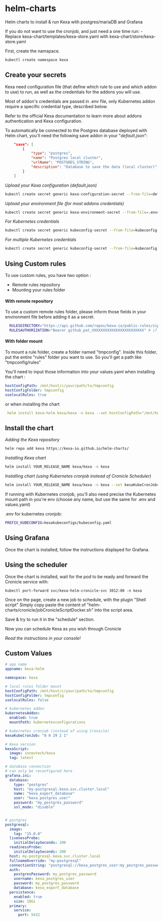 # helm-charts
Helm charts to install &amp; run Kexa with postgres/mariaDB and Grafana

If you do not want to use the cronjob, and just need a one time run:
    - Replace kexa-chart/templates/kexa-store.yaml with kexa-chart/store/kexa-store.yaml

First, create the namspace.
```bash
kubectl create namespace kexa
```

## Create your secrets

Kexa need configuration file (that define which rule to use and which addon to use) to run,
as well as the credentials for the addons you will use.

Most of addon's credentials are passed in .env file, only Kubernetes addon require
a specific credential type, described below.

Refer to the official Kexa documentation to learn more about addons authentication
and Kexa configuration.

To automatically be connected to the Postgres database deployed with Helm chart, you'll need
the following save addon in your "_default.json_":
```json
    "save": [
        {
            "type": "postgres",
            "name": "Postgres local cluster",
            "urlName": "POSTGRES_STRING",
            "description": "Database to save the data (local cluster)"
        }
    ]
```

*Upload your Kexa configuration (default.json)*
```bash
kubectl create secret generic kexa-configuration-secret --from-file=default.json=default.json -n kexa
```

*Upload your environment file (for most addons credentials)*
```bash
kubectl create secret generic kexa-environment-secret --from-file=.env=.env -n kexa
```

*For Kubernetes credentials*
```bash
kubectl create secret generic kubeconfig-secret --from-file=kubeconfig.yaml=kubeconfig.yaml -n kexa
```

*For multiple Kubernetes credentials*
```bash
kubectl create secret generic kubeconfig-secret --from-file=kubeconfig.yaml=kubeconfig.yaml --from-file=secondkubeconfig.yaml=secondkubeconfig.yaml -n kexa
```

## Using Custom rules

To use custom rules, you have two option :
  - Remote rules repository
  - Mounting your rules folder

#### With remote repository

To use a custom remote rules folder, please inform those fields in your environment file
before adding it as a secret.

```bash
  RULESDIRECTORY="https://api.github.com/repos/kexa-io/public-rules/zipball/main" # example with kexa-io/public-rules (same as default rules available in Helm chart)
  RULESAUTHORIZATION="Bearer github_pat_XXXXXXXXXXXXXXXXXXXXXXXX" # if repo is private
```

#### With folder mount

To mount a rule folder, create a folder named "tmpconfig".
Inside this folder, put the entire "rules" folder you want to use.
So you'll get a path like "tmpconfig/rules"

You'll need to input those information into your values.yaml when installing the chart :

```yaml
hostConfigPath: /mnt/host/c/your/path/to/tmpconfig
hostConfigFolder: tmpconfig
uselocalRules: true
```

or when installing the chart

```yaml
 helm install kexa-helm kexa/kexa -n kexa --set hostConfigPath="/mnt/host/c/your/path/to/tmpconfig" --set uselocalRules="true"
```

## Install the chart

*Adding the Kexa repository*
```bash
helm repo add kexa https://kexa-io.github.io/helm-charts/
```

*Installing Kexa chart*
```bash
helm install YOUR_RELEASE_NAME kexa/kexa -n kexa
```

*Installing chart (using Kubernetes cronjob instead of Cronicle Scheduler)*
```bash
helm install YOUR_RELEASE_NAME kexa/kexa -n kexa --set kexaKubeCronJob="*/2 * * * *" --set kubernetesAddon.mountPath="kexakubeconfigs" # 2 minutes cronjob
```

If running with Kubernetes cronjob, you'll also need precise the Kubernetes mount path
in you're env (choose any name, but use the same for .env and values.yaml)

.env for kubernetes cronjob:
```bash
PREFIX_KUBECONFIG=kexakubeconfigs/kubeconfig.yaml
```

## Using Grafana

Once the chart is installed, follow the instructions displayed for Grafana.

## Using the scheduler

Once the chart is installed, wait for the pod to be ready and forward the Cronicle service with:
```
kubectl port-forward svc/kexa-helm-cronicle-svc 3012:80 -n kexa
```

Once on the page, create a new job to schedule, with the plugin "Shell script"
Simply copy paste the content of  "helm-charts/cronicle/jobCronicleScriptDocker.sh" into the script area.

Save & try to run it in the "schedule" section.

Now you can schedule Kexa as you wish through Cronicle


*Read the instructions in your console!*

## Custom Values

```yaml
# app name
appname: kexa-helm

namespace: kexa

# local rules folder mount
hostConfigPath: /mnt/host/c/your/path/to/tmpconfig
hostConfigFolder: tmpconfig
uselocalRules: false

# kubernetes addon
kubernetesAddon:
  enabled: true
  mountPath: kubernetesconfigurations

# kubernetes cronjob (instead of using Cronicle)
kexaKubeCronJob: "0 0 29 2 1"

# Kexa version
kexaScript:
  image: innovtech/kexa
  tag: latest

# database connection
# can only be reconfigured here
grafana.ini:
  database:
    type: "postgres"
    host: "my-postgresql.kexa.svc.cluster.local"
    name: "kexa_export_database"
    user: "kexa_postgres_user"
    password: "my_postgres_password"
    ssl_mode: "disable"


# postgres
postgresql:
  image:
    tag: "15.0.0"
  livenessProbe:
    initialDelaySeconds: 200
  readinessProbe:
    initialDelaySeconds: 200
  host: my-postgresql.kexa.svc.cluster.local
  fullnameOverride: "my-postgresql"
  connectionString: "postgresql://kexa_postgres_user:my_postgres_password@my-postgresql.kexa.svc.cluster.local:5432/kexa_export_database"
  auth:
    postgresPassword: my_postgres_password
    username: kexa_postgres_user
    password: my_postgres_password
    database: kexa_export_database
  persistence:
    enabled: true
    size: 10Gi
  primary:
    service:
      port: 5432
```